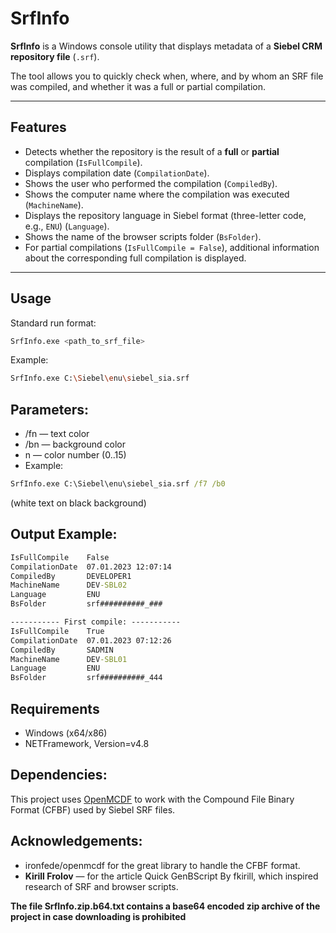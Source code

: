 # SrfInfo

**SrfInfo** is a Windows console utility that displays metadata of a **Siebel CRM repository file** (`.srf`).  

The tool allows you to quickly check when, where, and by whom an SRF file was compiled, and whether it was a full or partial compilation.  

---

## Features

- Detects whether the repository is the result of a **full** or **partial** compilation (`IsFullCompile`).  
- Displays compilation date (`CompilationDate`).  
- Shows the user who performed the compilation (`CompiledBy`).  
- Shows the computer name where the compilation was executed (`MachineName`).  
- Displays the repository language in Siebel format (three-letter code, e.g., `ENU`) (`Language`).  
- Shows the name of the browser scripts folder (`BsFolder`).  
- For partial compilations (`IsFullCompile = False`), additional information about the corresponding full compilation is displayed.  

---

## Usage

Standard run format:  

```bash
SrfInfo.exe <path_to_srf_file>
```  
Example:
```bash
SrfInfo.exe C:\Siebel\enu\siebel_sia.srf
```
## Parameters:
+ /fn — text color
+ /bn — background color
+ n — color number (0..15)
+ Example:
```cmd
SrfInfo.exe C:\Siebel\enu\siebel_sia.srf /f7 /b0
```
(white text on black background)
## Output Example:
```cmd
IsFullCompile    False
CompilationDate  07.01.2023 12:07:14
CompiledBy       DEVELOPER1
MachineName      DEV-SBL02
Language         ENU
BsFolder         srf##########_###

----------- First compile: -----------
IsFullCompile    True
CompilationDate  07.01.2023 07:12:26
CompiledBy       SADMIN
MachineName      DEV-SBL01
Language         ENU
BsFolder         srf##########_444
```
## Requirements
- Windows (x64/x86)
- NETFramework, Version=v4.8 

## Dependencies:
This project uses [OpenMCDF](https://github.com/ironfede/openmcdf) to work with the Compound File Binary Format (CFBF) used by Siebel SRF files.

## Acknowledgements:
+ ironfede/openmcdf for the great library to handle the CFBF format.
+ **Kirill Frolov** — for the article Quick GenBScript By fkirill, which inspired research of SRF and browser scripts.

**The file SrfInfo.zip.b64.txt contains a base64 encoded zip archive of the project in case downloading is prohibited**
